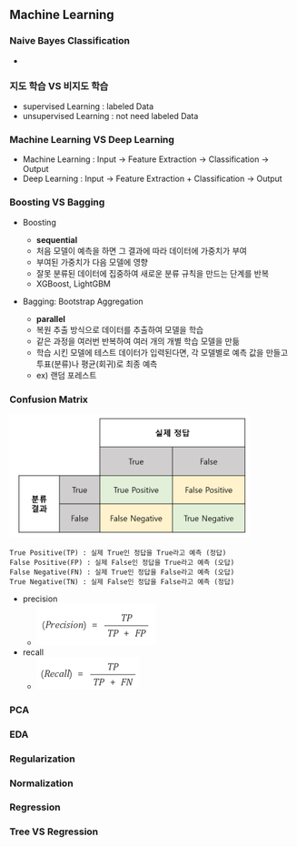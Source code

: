 ## Machine Learning

### Naive Bayes Classification
- 


### 지도 학습 VS 비지도 학습

- supervised Learning : labeled Data
- unsupervised Learning : not need labeled Data

### Machine Learning VS Deep Learning

- Machine Learning : Input -> Feature Extraction -> Classification -> Output
- Deep Learning : Input -> Feature Extraction + Classification -> Output

### Boosting VS Bagging

- Boosting
    - **sequential**
    - 처음 모델이 예측을 하면 그 결과에 따라 데이터에 가중치가 부여
    - 부여된 가중치가 다음 모델에 영향
    - 잘못 분류된 데이터에 집중하여 새로운 분류 규칙을 만드는 단계를 반복
    - XGBoost, LightGBM

- Bagging: Bootstrap Aggregation
    - **parallel**
    - 복원 추출 방식으로 데이터를 추출하여 모델을 학습
    - 같은 과정을 여러번 반복하여 여러 개의 개별 학습 모델을 만듦
    - 학습 시킨 모델에 테스트 데이터가 입력된다면, 각 모델별로 예측 값을 만들고 투표(분류)나 평균(회귀)로 최종 예측
    - ex) 랜덤 포레스트


### Confusion Matrix

![confusion_matrix](images/confusion_matrix.PNG)

    True Positive(TP) : 실제 True인 정답을 True라고 예측 (정답)
    False Positive(FP) : 실제 False인 정답을 True라고 예측 (오답)
    False Negative(FN) : 실제 True인 정답을 False라고 예측 (오답)
    True Negative(TN) : 실제 False인 정답을 False라고 예측 (정답)

- precision 
  - ![precision](images/precision.PNG)
- recall
  - ![recall](images/recall.PNG)

### PCA

### EDA

### Regularization

### Normalization

### Regression

### Tree VS Regression


